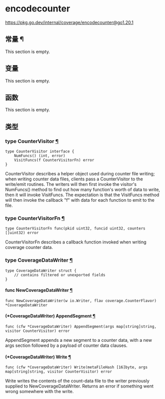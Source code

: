 # encodecounter

https://pkg.go.dev/internal/coverage/encodecounter@go1.20.1








  

## 常量 ¶

This section is empty.

## 变量

This section is empty.

## 函数

This section is empty.

## 类型

### type CounterVisitor [¶](https://pkg.go.dev/internal/coverage/encodecounter@go1.20.1#CounterVisitor)

```
type CounterVisitor interface {
	NumFuncs() (int, error)
	VisitFuncs(f CounterVisitorFn) error
}
```

CounterVisitor describes a helper object used during counter file writing; when writing counter data files, clients pass a CounterVisitor to the write/emit routines. The writers will then first invoke the visitor's NumFuncs() method to find out how many function's worth of data to write, then it will invoke VisitFuncs. The expectation is that the VisitFuncs method will then invoke the callback "f" with data for each function to emit to the file.

### type CounterVisitorFn [¶](https://pkg.go.dev/internal/coverage/encodecounter@go1.20.1#CounterVisitorFn)

```
type CounterVisitorFn func(pkid uint32, funcid uint32, counters []uint32) error
```

CounterVisitorFn describes a callback function invoked when writing coverage counter data.

### type CoverageDataWriter [¶](https://pkg.go.dev/internal/coverage/encodecounter@go1.20.1#CoverageDataWriter)

```
type CoverageDataWriter struct {
	// contains filtered or unexported fields
}
```

#### func NewCoverageDataWriter [¶](https://pkg.go.dev/internal/coverage/encodecounter@go1.20.1#NewCoverageDataWriter)

```
func NewCoverageDataWriter(w io.Writer, flav coverage.CounterFlavor) *CoverageDataWriter
```

#### (*CoverageDataWriter) AppendSegment [¶](https://pkg.go.dev/internal/coverage/encodecounter@go1.20.1#CoverageDataWriter.AppendSegment)

```
func (cfw *CoverageDataWriter) AppendSegment(args map[string]string, visitor CounterVisitor) error
```

AppendSegment appends a new segment to a counter data, with a new args section followed by a payload of counter data clauses.

#### (*CoverageDataWriter) Write [¶](https://pkg.go.dev/internal/coverage/encodecounter@go1.20.1#CoverageDataWriter.Write)

```
func (cfw *CoverageDataWriter) Write(metaFileHash [16]byte, args map[string]string, visitor CounterVisitor) error
```

Write writes the contents of the count-data file to the writer previously supplied to NewCoverageDataWriter. Returns an error if something went wrong somewhere with the write.